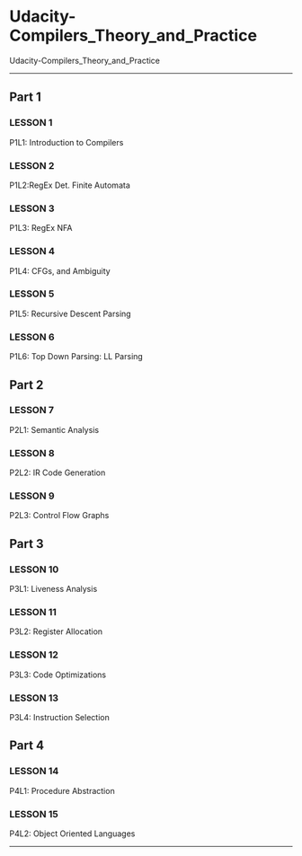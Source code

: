 # Udacity-Compilers_Theory_and_Practice
Udacity-Compilers_Theory_and_Practice


-------

## Part 1

### LESSON 1
P1L1: Introduction to Compilers

### LESSON 2
P1L2:RegEx Det. Finite Automata

### LESSON 3
P1L3: RegEx NFA

### LESSON 4
P1L4: CFGs, and Ambiguity

### LESSON 5
P1L5: Recursive Descent Parsing

### LESSON 6
P1L6: Top Down Parsing: LL Parsing

## Part 2

### LESSON 7
P2L1: Semantic Analysis

### LESSON 8
P2L2: IR Code Generation

### LESSON 9
P2L3: Control Flow Graphs


## Part 3

### LESSON 10
P3L1: Liveness Analysis

### LESSON 11
P3L2: Register Allocation

### LESSON 12
P3L3: Code Optimizations

### LESSON 13
P3L4: Instruction Selection


## Part 4

### LESSON 14
P4L1: Procedure Abstraction

### LESSON 15
P4L2: Object Oriented Languages




-------






